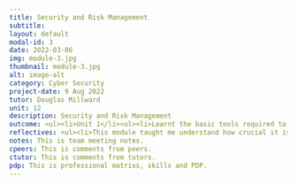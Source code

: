 ```yaml
---
title: Security and Risk Management
subtitle: 
layout: default
modal-id: 3
date: 2022-03-06
img: module-3.jpg
thumbnail: module-3.jpg
alt: image-alt
category: Cyber Security
project-date: 9 Aug 2022
tutor: Douglas Millward
unit: 12
description: Security and Risk Management
outcome: <ul><li>Unit 1</li><ul><li>Learnt the basic tools required to study and understand security risk management.</li><li>Learnt definitions of risk and introduces the concepts of qualitative and quantitative risk assessments.</li></ul></ul><ul><li>Unit 2</li><ul><li>Learnt the differences between qualitative assessment and quantitative assessment.</li><li>Learnt the importance of user participation in the risk management process.</li><li>Learnt the implications of the recommended mitigations.</li></ul></ul><ul><li>Unit 3</li><ul><li>Learnt a number of threat modelling techniques.</li><li>Learn which technique for the specific situations and should be combined in a hybrid model.</li></ul></ul><ul><li>Unit 4</li><ul><li>Learnt the key tools and resources used for threat modelling, how to select the most appropriate tool for various situations and evaluate the use of such tools.</li></ul></ul><ul><li>Unit 5</li><ul><li>Learnt common security standards and selection for a specific situation and how to allow for standards in typical threat models.</li></ul></ul><ul><li>Unit 6</li><ul><li>Learnt how standards (such as data and privacy (GDPR) or financial (PCI-DSS)) fit into Security and Risk Management strategies and plans.</li></ul></ul><ul><li>Unit 7</li><ul><li>Learnt to use quantitative risk modelling techniques to produce risk models, select the most appropriate technique based on the real-world problemand and evaluate the pros and cons of the approach selected.</li></ul></ul><ul><li>Unit 8</li><ul><li>Learnt the skills and techniques to build a QR model of a real-world situation.</li></ul></ul><ul><li>Unit 9 and Unit 10</li><ul><li>Learnt about business continuity (BC) and disaster recovery (DR) plans.</li><li>Determining factors in BC/DR plans – including Business Impact Assessments (BIA), Recovery Time Objectives (RTOs) and Recovery Point Objectives (RPOs).</li><li>Learnt about solutions that will meet a set of RPO and RTO requirements, the advantages and disadvantages of DRaaS, the challenges with vendor lock-in, resilience and (network) security.</li></ul></ul><ul><li>Unit 11 and Unit 12</li><ul><li>Learnt about a number of current and emerging trends in SRM, the pros and cons of each trend, Evaluate each trend in respect of its influence on future directions.</li></ul></ul><br><li><b>Collaborative Learning Discussion</li></b><ul><li><a href=/e-portfolio/Module_3_Collaborative_Learning_Discussion_1_Initial_Post.pdf target=_blank>Collaborative Learning Discussion 1 - Initial Post</a></li><li><a href=/e-portfolio/Module_3_Collaborative_Learning_Discussion_1_Peer_Response_1.pdf target=_blank>Collaborative Learning Discussion 1 - Peer Response 1</a></li><li><a href=/e-portfolio/Module_3_Collaborative_Learning_Discussion_1_Tutor_Response.pdf target=_blank>Collaborative Learning Discussion 1 - Tutor Response</a></li><li><a href=/e-portfolio/Module_3_Collaborative_Learning_Discussion_1_Summary_Post.pdf target=_blank>Collaborative Learning Discussion 1 - Summary Post</a></li><li><a href=/e-portfolio/Module_3_Collaborative_Learning_Discussion_2_Initial_Post.pdf target=_blank>Collaborative Learning Discussion 2 - Initial Post</a></li><li><a href=/e-portfolio/Module_3_Collaborative_Learning_Discussion_2_Peer_Response_1.pdf target=_blank>Collaborative Learning Discussion 2 - Peer Response 1</a></li><li><a href=/e-portfolio/Module_3_Collaborative_Learning_Discussion_2_Peer_Response_2.pdf target=_blank>Collaborative Learning Discussion 2 - Peer Response 2</a></li></ul><br><li><a href=/e-portfolio/Module_3_Meeting_notes_1.pdf target=_blank>Team Meeting Note 1</a></li><li><a href=/e-portfolio/Module_3_Meeting_notes_2.pdf target=_blank>Team Meeting Note 2</a></li><li><a href=/e-portfolio/Module_3_Meeting_notes_3.pdf target=_blank>Team Meeting Note 3</a></li><li><a href=/e-portfolio/Module_3_Meeting_notes_4.pdf target=_blank>Team Meeting Note 4</a></li><br><li><a href=/e-portfolio/The_Great_Debate–The_Future_of_SRM.pdf target=_blank>Presentation for Seminar - The Great Debate – The Future of SRM</a></li>
reflectives: <ul><li>This module taught me understand how crucial it is for businesses to take preventative action and put security measures in place. In addition, I was aware of the numerous security precautions and mitigating strategies that guard against unauthorized access to, disclosure of, change to, inspection of, documentation of, or destruction of information. My understanding of information security has improved as a result of the course material. Information security can only be achieved in the presence of confidentiality, availability, and data integrity. The knowledge was fresh and something I was not previously aware of. I also gained an understanding of the relevance of a risk management plan and how to manage threats to IT infrastructure effectively. This furthered my understanding of the many risks I may detect and manage in the organization's IT infrastructure areas as well as how to create a risk management plan. I think it is crucial for every individual in an organization to understand the value of risk management, risk identification techniques, risk mitigation strategies, and business continuity and disaster recovery plans. My knowledge from the training has significantly increased since I can put it to use in my current employment to encourage productive work efforts.</li></ul>
notes: This is team meeting notes.
cpeers: This is comments from peers.
ctutor: This is comments from tutors.
pdp: This is professional matrixs, skills and PDP.
---
```

